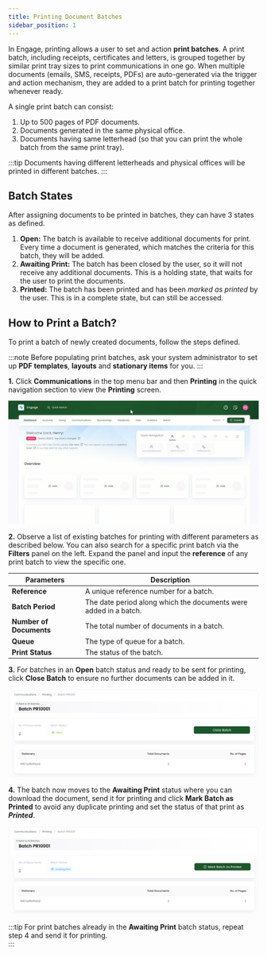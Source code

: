 ```yaml
---
title: Printing Document Batches
sidebar_position: 1
---
```


In Engage, printing allows a user to set and action **print batches**. A print batch, including receipts, certificates and letters, is grouped together by similar print tray sizes to print communications in one go. When multiple documents (emails, SMS, receipts, PDFs) are auto-generated via the trigger and action mechanism, they are added to a print batch for printing together whenever ready. 

A single print batch can consist:

1. Up to 500 pages of PDF documents.
2. Documents generated in the same physical office.
3. Documents having same letterhead (so that you can print the whole batch from the same print tray).

:::tip
Documents having different letterheads and physical offices will be printed in different batches.
:::

## Batch States 

After assigning documents to be printed in batches, they can have 3 states as defined.

1. **Open:** The batch is available to receive additional documents for print. Every time a document is generated, which matches the criteria for this batch, they will be added.
2. **Awaiting Print:** The batch has been closed by the user, so it will not receive any additional documents. This is a holding state, that waits for the user to print the documents.
3. **Printed:** The batch has been printed and has been *marked as printed* by the user. This is in a complete state, but can still be accessed. 

## How to Print a Batch?

To print a batch of newly created documents, follow the steps defined.

:::note
Before populating print batches, ask your system administrator to set up **PDF templates**, **layouts** and **stationary items** for you.
:::

**1.** Click **Communications** in the top menu bar and then **Printing** in the quick navigation section to view the **Printing** screen.

![Land onto Printing screen gif](./land-onto-print-screen.gif)

**2.** Observe a list of existing batches for printing with different parameters as described below. You can also search for a specific print batch via the **Filters** panel on the left. Expand the panel and input the **reference** of any print batch to view the specific one.

| Parameters | Description |
| ---------- | ----------- |
| **Reference** | A unique reference number for a batch. |
| **Batch Period** | The date period along which the documents were added in a batch. |
| **Number of Documents** | The total number of documents in a batch. |
| **Queue** | The type of queue for a batch. |
| **Print Status** | The status of the batch. | 

**3.** For batches in an **Open** batch status and ready to be sent for printing, click **Close Batch** to ensure no further documents can be added in it.

![Print batch in Open Status](./print-batch-in-open-status.png)

**4.** The batch now moves to the **Awaiting Print** status where you can download the document, send it for printing and click **Mark Batch as Printed** to avoid any duplicate printing and set the status of that print as ***Printed***. 

![Print batch in Awaiting Print Status](./print-batch-in-awaiting-print-status.png)

:::tip
For print batches already in the **Awaiting Print** batch status, repeat step 4 and send it for printing.   
:::


